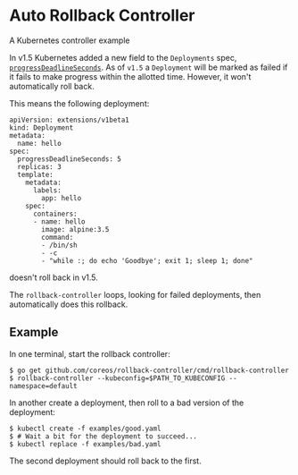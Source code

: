 # Auto Rollback Controller

A Kubernetes controller example

In v1.5 Kubernetes added a new field to the `Deployments` spec, [`progressDeadlineSeconds`][rollback-config]. As of `v1.5` a `Deployment` will be marked as failed if it fails to make progress within the allotted time. However, it won't automatically roll back.

This means the following deployment:

```
apiVersion: extensions/v1beta1
kind: Deployment
metadata:
  name: hello
spec:
  progressDeadlineSeconds: 5
  replicas: 3
  template:
    metadata:
      labels:
        app: hello
    spec:
      containers:
      - name: hello
        image: alpine:3.5
        command:
        - /bin/sh
        - -c
        - "while :; do echo 'Goodbye'; exit 1; sleep 1; done"
```

doesn't roll back in v1.5.

The `rollback-controller` loops, looking for failed deployments, then automatically does this rollback.

## Example

In one terminal, start the rollback controller:

```
$ go get github.com/coreos/rollback-controller/cmd/rollback-controller
$ rollback-controller --kubeconfig=$PATH_TO_KUBECONFIG --namespace=default
```

In another create a deployment, then roll to a bad version of the deployment:

```
$ kubectl create -f examples/good.yaml
$ # Wait a bit for the deployment to succeed...
$ kubectl replace -f examples/bad.yaml
```

The second deployment should roll back to the first.

[rollback-config]: https://github.com/kubernetes/kubernetes/blob/v1.5.0/pkg/apis/extensions/v1beta1/types.go#L292-L303

